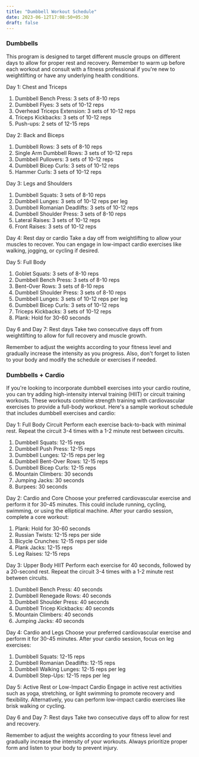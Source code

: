 ```yaml
---
title: "Dumbbell Workout Schedule"
date: 2023-06-12T17:08:50+05:30
draft: false
---
```

### Dumbbells

This program is designed to target different muscle groups on different days to allow for proper rest and recovery. Remember to warm up before each workout and consult with a fitness professional if you're new to weightlifting or have any underlying health conditions.

Day 1: Chest and Triceps

1. Dumbbell Bench Press: 3 sets of 8-10 reps
2. Dumbbell Flyes: 3 sets of 10-12 reps
3. Overhead Triceps Extension: 3 sets of 10-12 reps
4. Triceps Kickbacks: 3 sets of 10-12 reps
5. Push-ups: 2 sets of 12-15 reps

Day 2: Back and Biceps

1. Dumbbell Rows: 3 sets of 8-10 reps
2. Single Arm Dumbbell Rows: 3 sets of 10-12 reps
3. Dumbbell Pullovers: 3 sets of 10-12 reps
4. Dumbbell Bicep Curls: 3 sets of 10-12 reps
5. Hammer Curls: 3 sets of 10-12 reps

Day 3: Legs and Shoulders

1. Dumbbell Squats: 3 sets of 8-10 reps
2. Dumbbell Lunges: 3 sets of 10-12 reps per leg
3. Dumbbell Romanian Deadlifts: 3 sets of 10-12 reps
4. Dumbbell Shoulder Press: 3 sets of 8-10 reps
5. Lateral Raises: 3 sets of 10-12 reps
6. Front Raises: 3 sets of 10-12 reps

Day 4: Rest day or cardio
Take a day off from weightlifting to allow your muscles to recover. You can engage in low-impact cardio exercises like walking, jogging, or cycling if desired.

Day 5: Full Body

1. Goblet Squats: 3 sets of 8-10 reps
2. Dumbbell Bench Press: 3 sets of 8-10 reps
3. Bent-Over Rows: 3 sets of 8-10 reps
4. Dumbbell Shoulder Press: 3 sets of 8-10 reps
5. Dumbbell Lunges: 3 sets of 10-12 reps per leg
6. Dumbbell Bicep Curls: 3 sets of 10-12 reps
7. Triceps Kickbacks: 3 sets of 10-12 reps
8. Plank: Hold for 30-60 seconds

Day 6 and Day 7: Rest days
Take two consecutive days off from weightlifting to allow for full recovery and muscle growth.

Remember to adjust the weights according to your fitness level and gradually increase the intensity as you progress. Also, don't forget to listen to your body and modify the schedule or exercises if needed.

### Dumbbells + Cardio

If you're looking to incorporate dumbbell exercises into your cardio routine, you can try adding high-intensity interval training (HIIT) or circuit training workouts. These workouts combine strength training with cardiovascular exercises to provide a full-body workout. Here's a sample workout schedule that includes dumbbell exercises and cardio:

Day 1: Full Body Circuit
Perform each exercise back-to-back with minimal rest. Repeat the circuit 3-4 times with a 1-2 minute rest between circuits.

1. Dumbbell Squats: 12-15 reps
2. Dumbbell Push Press: 12-15 reps
3. Dumbbell Lunges: 12-15 reps per leg
4. Dumbbell Bent-Over Rows: 12-15 reps
5. Dumbbell Bicep Curls: 12-15 reps
6. Mountain Climbers: 30 seconds
7. Jumping Jacks: 30 seconds
8. Burpees: 30 seconds

Day 2: Cardio and Core
Choose your preferred cardiovascular exercise and perform it for 30-45 minutes. This could include running, cycling, swimming, or using the elliptical machine. After your cardio session, complete a core workout:

1. Plank: Hold for 30-60 seconds
2. Russian Twists: 12-15 reps per side
3. Bicycle Crunches: 12-15 reps per side
4. Plank Jacks: 12-15 reps
5. Leg Raises: 12-15 reps

Day 3: Upper Body HIIT
Perform each exercise for 40 seconds, followed by a 20-second rest. Repeat the circuit 3-4 times with a 1-2 minute rest between circuits.

1. Dumbbell Bench Press: 40 seconds
2. Dumbbell Renegade Rows: 40 seconds
3. Dumbbell Shoulder Press: 40 seconds
4. Dumbbell Tricep Kickbacks: 40 seconds
5. Mountain Climbers: 40 seconds
6. Jumping Jacks: 40 seconds

Day 4: Cardio and Legs
Choose your preferred cardiovascular exercise and perform it for 30-45 minutes. After your cardio session, focus on leg exercises:

1. Dumbbell Squats: 12-15 reps
2. Dumbbell Romanian Deadlifts: 12-15 reps
3. Dumbbell Walking Lunges: 12-15 reps per leg
4. Dumbbell Step-Ups: 12-15 reps per leg

Day 5: Active Rest or Low-Impact Cardio
Engage in active rest activities such as yoga, stretching, or light swimming to promote recovery and flexibility. Alternatively, you can perform low-impact cardio exercises like brisk walking or cycling.

Day 6 and Day 7: Rest days
Take two consecutive days off to allow for rest and recovery.

Remember to adjust the weights according to your fitness level and gradually increase the intensity of your workouts. Always prioritize proper form and listen to your body to prevent injury.

